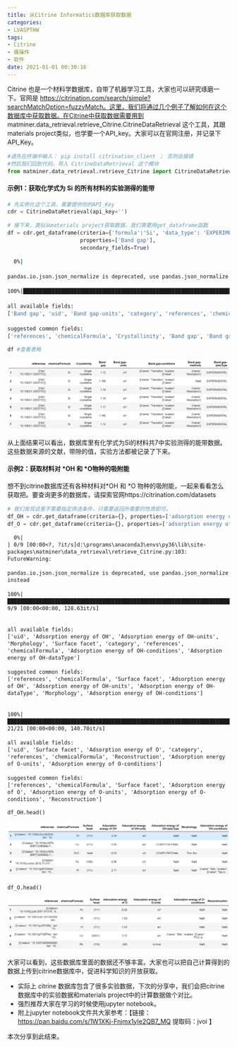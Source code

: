 ```yaml
---
title: 从Citrine Informatics数据库获取数据
categories: 
- LVASPTHW
tags: 
- Citrine
- 骚操作
- 软件
date: 2021-01-01 00:30:16
---
```


Citrine 也是一个材料学数据库，自带了机器学习工具，大家也可以研究琢磨一下。官网是 https://citrination.com/search/simple?searchMatchOption=fuzzyMatch。这里，我们将通过几个例子了解如何在这个数据库中获取数据。在Citrine中获取数据需要用到 matminer.data_retrieval.retrieve_Citrine.CitrineDataRetrieval 这个工具，其跟materials project类似，也学要一个API_key。大家可以在官网注册，并记录下API_Key。


```python
#请先在终端中输入： pip install citrination_client ； 否则会报错
#然后我们回到代码，导入 CitrineDataRetrieval 这个模块
from matminer.data_retrieval.retrieve_Citrine import CitrineDataRetrieval
```

#### 示例1：获取化学式为 Si 的所有材料的实验测得的能带


```python
# 先实例化这个工具，需要提供你的API_Key
cdr = CitrineDataRetrieval(api_key='')
```


```python
# 接下来，类似从materials project获取数据，我们需要用get_dataframe函数
df = cdr.get_dataframe(criteria={'formula':'Si', 'data_type': 'EXPERIMENTAL'}, 
                       properties=['Band gap'],
                       secondary_fields=True)
```

```bash
  0%|                                                                                            | 0/7 [00:00<?, ?it/s]d:\programs\anaconda3\envs\py36\lib\site-packages\matminer\data_retrieval\retrieve_Citrine.py:103: FutureWarning:

pandas.io.json.json_normalize is deprecated, use pandas.json_normalize instead

100%|████████████████████████████████████████████████████████████████████████████████████| 7/7 [00:00<00:00, 87.33it/s]

all available fields:
['Band gap', 'uid', 'Band gap-units', 'category', 'references', 'chemicalFormula', 'Crystallinity', 'Band gap-conditions', 'Band gap-methods', 'Band gap-dataType']

suggested common fields:
['references', 'chemicalFormula', 'Crystallinity', 'Band gap', 'Band gap-units', 'Band gap-conditions', 'Band gap-methods', 'Band gap-dataType']
```



```python
df #查看表格
```

![](A27/r1.png)

从上面结果可以看出，数据库里有化学式为Si的材料共7中实验测得的能带数据。这些数据来源的文献，带隙的值，实验方法都被记录了下来。



#### 示例2：获取材料对 *OH 和 *O物种的吸附能
想不到citrine数据库还有各种材料对*OH 和 *O 物种的吸附能，一起来看看怎么获取把。要查询更多的数据库，请探索官网https://citrination.com/datasets 


```python
# 我们发现这里不需要指定筛选条件，只需要返回所需要的性质即可。
df_OH = cdr.get_dataframe(criteria={}, properties=['adsorption energy of OH'], secondary_fields=True)
df_O = cdr.get_dataframe(criteria={}, properties=['adsorption energy of O'], secondary_fields=True)
```

      0%|                                                                                            | 0/9 [00:00<?, ?it/s]d:\programs\anaconda3\envs\py36\lib\site-packages\matminer\data_retrieval\retrieve_Citrine.py:103: FutureWarning:
    
    pandas.io.json.json_normalize is deprecated, use pandas.json_normalize instead
    
    100%|███████████████████████████████████████████████████████████████████████████████████| 9/9 [00:00<00:00, 128.63it/s]


    all available fields:
    ['uid', 'Adsorption energy of OH', 'Adsorption energy of OH-units', 'Morphology', 'Surface facet', 'category', 'references', 'chemicalFormula', 'Adsorption energy of OH-conditions', 'Adsorption energy of OH-dataType']
    
    suggested common fields:
    ['references', 'chemicalFormula', 'Surface facet', 'Adsorption energy of OH', 'Adsorption energy of OH-units', 'Adsorption energy of OH-dataType', 'Morphology', 'Adsorption energy of OH-conditions']


    100%|█████████████████████████████████████████████████████████████████████████████████| 21/21 [00:00<00:00, 140.70it/s]
    
    all available fields:
    ['uid', 'Surface facet', 'Adsorption energy of O', 'category', 'references', 'chemicalFormula', 'Reconstruction', 'Adsorption energy of O-units', 'Adsorption energy of O-conditions']
    
    suggested common fields:
    ['references', 'chemicalFormula', 'Surface facet', 'Adsorption energy of O', 'Adsorption energy of O-units', 'Adsorption energy of O-conditions', 'Reconstruction']

```python
df_OH.head()
```

![](A27/r2.png)




```python
df_O.head()
```

![](A27/r3.png)

大家可以看到，这些数据库里面的数据还不够丰富。大家也可以把自己计算得到的数据上传到citrine数据库中，促进科学知识的开放获取。

- 实际上 citrine 数据库包含了很多实验数据，下次的分享中，我们会把citrine数据库中的实验数据和materials project中的计算数据做个对比。
- 强烈推荐大家在学习的时候使用jupyter notebook。
- 附上jupyter notebook文件共大家参考：【链接：https://pan.baidu.com/s/1W1XKj-Fnjmx1yIe2QB7_MQ 提取码：jvoi 】


本次分享到此结束。
